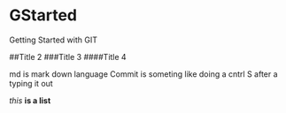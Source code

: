 # GStarted
Getting Started with GIT 

##Title 2
###Title 3
####Title 4

md is mark down language
Commit is someting like doing a cntrl S after a typing it out

*this*
**is a list**

